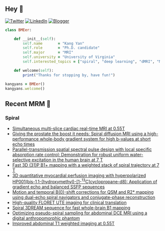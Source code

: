 ## Hey 👋
[![Twitter](https://img.shields.io/badge/Twitter-%231DA1F2.svg?style=for-the-badge&logo=X&logoColor=black)](https://twitter.com/KangY01)
[![LinkedIn](https://img.shields.io/badge/linkedin-%230077B5.svg?style=for-the-badge&logo=linkedin&logoColor=white)](https://www.linkedin.com/in/kyanyan/)
[![Blogger](https://img.shields.io/badge/Blogger-FF5722?style=for-the-badge&logo=blogger&logoColor=white)](https://kangyan.bearblog.dev/)







```ruby
class BMEer:

    def __init__(self):
        self.name       = "Kang Yan"
        self.role       = "Ph.D. candidate"
        self.major      = "MRI"
        self.university = "University of Virginia"
        self.interested_topics = ["spiral", "deep learning", "dMRI", "MRgFUS"]

    def welcome(self):
        print("Thanks for stopping by, have fun!")

kangyans = BMEer()
kangyans.welcome()
```

<!---
## Stats

![Kang Yan's GitHub stats](https://github-readme-stats.vercel.app/api?username=kangyans&show_icons=true&theme=radical)
-->




## Recent MRM 📖

### Spiral

<!-- BLOG-POST-LIST:START -->
- [Simultaneous multi-slice cardiac real-time MRI at 0.55T](https://pubmed.ncbi.nlm.nih.gov/39506513/?utm_source=Other&utm_medium=rss&utm_campaign=pubmed-2&utm_content=1dq9VTyhitM3EgGXAVRnj2Q6OZNDMAI7k6GR3bE69cM8tHTgim&fc=20241028171454&ff=20241117120943&v=2.18.0.post9+e462414)
- [Giving the prostate the boost it needs: Spiral diffusion MRI using a high-performance whole-body gradient system for high b-values at short echo times](https://pubmed.ncbi.nlm.nih.gov/39497447/?utm_source=Other&utm_medium=rss&utm_campaign=pubmed-2&utm_content=1dq9VTyhitM3EgGXAVRnj2Q6OZNDMAI7k6GR3bE69cM8tHTgim&fc=20241028171454&ff=20241117120943&v=2.18.0.post9+e462414)
- [Parallel-transmission spatial spectral pulse design with local specific absorption rate control: Demonstration for robust uniform water-selective excitation in the human brain at 7 T](https://pubmed.ncbi.nlm.nih.gov/39481025/?utm_source=Other&utm_medium=rss&utm_campaign=pubmed-2&utm_content=1dq9VTyhitM3EgGXAVRnj2Q6OZNDMAI7k6GR3bE69cM8tHTgim&fc=20241028171454&ff=20241117120943&v=2.18.0.post9+e462414)
- [Fast 3D (31)P B1+ mapping with a weighted stack of spiral trajectory at 7 T](https://pubmed.ncbi.nlm.nih.gov/39365949/?utm_source=Other&utm_medium=rss&utm_campaign=pubmed-2&utm_content=1dq9VTyhitM3EgGXAVRnj2Q6OZNDMAI7k6GR3bE69cM8tHTgim&fc=20241028171454&ff=20241117120943&v=2.18.0.post9+e462414)
- [3D quantitative myocardial perfusion imaging with hyperpolarized HP001(bis-1,1-(hydroxymethyl)-[1-<sup>13</sup>C]cyclopropane-d8): Application of gradient echo and balanced SSFP sequences](https://pubmed.ncbi.nlm.nih.gov/39344297/?utm_source=Other&utm_medium=rss&utm_campaign=pubmed-2&utm_content=1dq9VTyhitM3EgGXAVRnj2Q6OZNDMAI7k6GR3bE69cM8tHTgim&fc=20241028171454&ff=20241117120943&v=2.18.0.post9+e462414)
- [Motion and temporal B(0)-shift corrections for QSM and R2* mapping using dual-echo spiral navigators and conjugate-phase reconstruction](https://pubmed.ncbi.nlm.nih.gov/39233495/?utm_source=Other&utm_medium=rss&utm_campaign=pubmed-2&utm_content=1dq9VTyhitM3EgGXAVRnj2Q6OZNDMAI7k6GR3bE69cM8tHTgim&fc=20241028171454&ff=20241117120943&v=2.18.0.post9+e462414)
- [High-quality FLORET UTE imaging for clinical translation](https://pubmed.ncbi.nlm.nih.gov/39219306/?utm_source=Other&utm_medium=rss&utm_campaign=pubmed-2&utm_content=1dq9VTyhitM3EgGXAVRnj2Q6OZNDMAI7k6GR3bE69cM8tHTgim&fc=20241028171454&ff=20241117120943&v=2.18.0.post9+e462414)
- [Spiral 3DREAM sequence for fast whole-brain B1 mapping](https://pubmed.ncbi.nlm.nih.gov/39219171/?utm_source=Other&utm_medium=rss&utm_campaign=pubmed-2&utm_content=1dq9VTyhitM3EgGXAVRnj2Q6OZNDMAI7k6GR3bE69cM8tHTgim&fc=20241028171454&ff=20241117120943&v=2.18.0.post9+e462414)
- [Optimizing pseudo-spiral sampling for abdominal DCE MRI using a digital anthropomorphic phantom](https://pubmed.ncbi.nlm.nih.gov/39004838/?utm_source=Other&utm_medium=rss&utm_campaign=pubmed-2&utm_content=1dq9VTyhitM3EgGXAVRnj2Q6OZNDMAI7k6GR3bE69cM8tHTgim&fc=20241028171454&ff=20241117120943&v=2.18.0.post9+e462414)
- [Improved abdominal T1 weighted imaging at 0.55T](https://pubmed.ncbi.nlm.nih.gov/38997798/?utm_source=Other&utm_medium=rss&utm_campaign=pubmed-2&utm_content=1dq9VTyhitM3EgGXAVRnj2Q6OZNDMAI7k6GR3bE69cM8tHTgim&fc=20241028171454&ff=20241117120943&v=2.18.0.post9+e462414)
<!-- BLOG-POST-LIST:END -->


<!---
## Trophies 

[![trophy](https://github-profile-trophy.vercel.app/?username=kangyans&theme=onedark)](https://github.com/kangyans/github-profile-trophy)
--->







